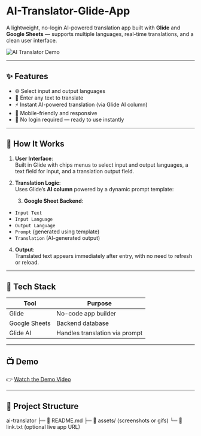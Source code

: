 # AI-Translator-Glide-App
A lightweight, no-login AI-powered translation app built with **Glide** and **Google Sheets** — supports multiple languages, real-time translations, and a clean user interface.

![AI Translator Demo]( https://drive.google.com/file/d/1oQ-96xdyt-3-4sSqFThH2p8VTPW9usuR/view?usp=sharing  ) 

---

## ✨ Features

- 🌐 Select input and output languages
- 📝 Enter any text to translate
- ⚡ Instant AI-powered translation (via Glide AI column)
- 📱 Mobile-friendly and responsive
- 🔐 No login required — ready to use instantly

---

## 🚀 How It Works

1. **User Interface**:  
   Built in Glide with chips menus to select input and output languages, a text field for input, and a translation output field.

2. **Translation Logic**:  
   Uses Glide’s **AI column** powered by a dynamic prompt template:

   3. **Google Sheet Backend**:
- `Input Text`
- `Input Language`
- `Output Language`
- `Prompt` (generated using template)
- `Translation` (AI-generated output)

4. **Output**:  
Translated text appears immediately after entry, with no need to refresh or reload.

---

## 🧠 Tech Stack

| Tool         | Purpose                     |
|--------------|-----------------------------|
| Glide        | No-code app builder         |
| Google Sheets| Backend database            |
| Glide AI     | Handles translation via prompt |

---

## 📺 Demo

👉 [Watch the Demo Video]([link-to-your-video](https://drive.google.com/file/d/1oQ-96xdyt-3-4sSqFThH2p8VTPW9usuR/view?usp=sharing)) 

---

## 📁 Project Structure
 ai-translator
├─ 📄 README.md
├─ 📸 assets/ (screenshots or gifs)
└─ 🔗 link.txt (optional live app URL)
